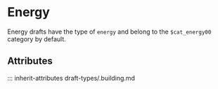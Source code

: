 # Energy

Energy drafts have the type of `energy` and
belong to the `$cat_energy00` category by default.

## Attributes
::: inherit-attributes draft-types/.building.md
